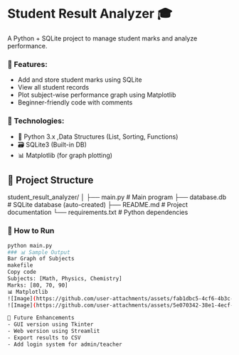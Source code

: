 # Student Result Analyzer 🎓

A Python + SQLite project to manage student marks and analyze performance.

### 🔧 Features:
- Add and store student marks using SQLite
- View all student records
- Plot subject-wise performance graph using Matplotlib
- Beginner-friendly code with comments

### 🚀 Technologies:
- 🐍 Python 3.x ,Data Structures (List, Sorting, Functions)
- 🗃️ SQLite3 (Built-in DB)
- 📊 Matplotlib (for graph plotting)

## 📁 Project Structure

student_result_analyzer/
│
├── main.py # Main program
├── database.db # SQLite database (auto-created)
├── README.md # Project documentation
└── requirements.txt # Python dependencies

### 📁 How to Run
```bash
python main.py
### 📊 Sample Output
Bar Graph of Subjects
makefile
Copy code
Subjects: [Math, Physics, Chemistry]
Marks: [80, 70, 90]
📊 Matplotlib
![Image](https://github.com/user-attachments/assets/fab1dbc5-4cf6-4b3c-b0e3-6a79510813c6)
![Image](https://github.com/user-attachments/assets/5e070342-38e1-4ecf-9886-8aa270775084)

📌 Future Enhancements
- GUI version using Tkinter
- Web version using Streamlit
- Export results to CSV
- Add login system for admin/teacher
